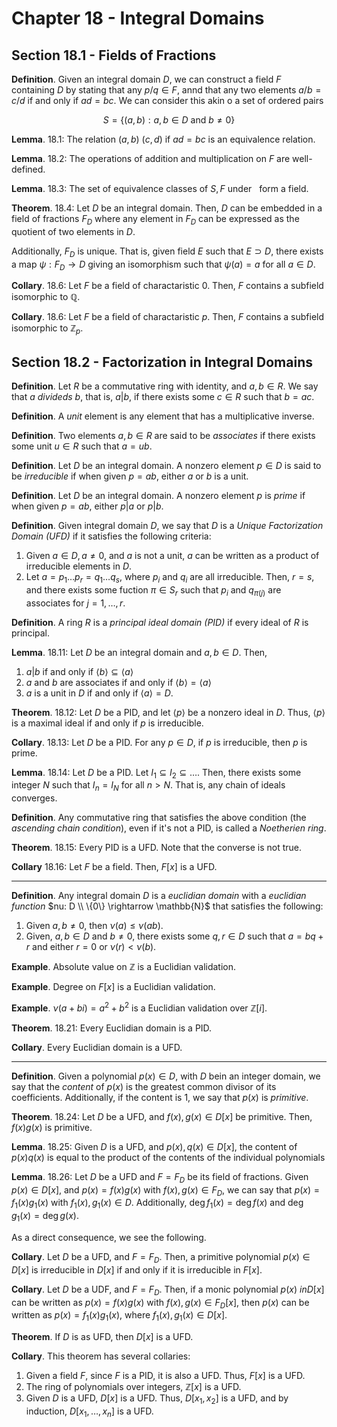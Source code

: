 # Chapter 18 - Integral Domains

## Section 18.1 - Fields of Fractions

**Definition**. Given an integral domain $D$, we can construct a field $F$ containing $D$ by stating that any $p/q \in F$, annd that any two elements $a/b = c/d$ if and only if $ad = bc$. We can consider this akin o a set of ordered pairs

$$
S = \{(a, b) : a, b \in D \text{ and } b \neq 0 \}
$$

**Lemma**. 18.1: The relation $(a, b) ~ (c, d) \text{ if } ad = bc$ is an equivalence relation.

**Lemma**. 18.2: The operations of addition and multiplication on $F$ are well-defined.

**Lemma**. 18.3: The set of equivalence classes of $S, F$ under $~$ form a field.

**Theorem**. 18.4: Let $D$ be an integral domain. Then, $D$ can be embedded in a field of fractions $F_D$ where any element in $F_D$ can be expressed as the quotient of two elements in $D$.

Additionally, $F_D$ is unique. That is, given field $E$ such that $E \supset D$, there exists a map $\psi: F_D \rightarrow D$ giving an isomorphism such that $\psi(a) = a$ for all $a \in D$.

**Collary**. 18.6: Let $F$ be a field of charactaristic $0$. Then, $F$ contains a subfield isomorphic to $\mathbb{Q}$.

**Collary**. 18.6: Let $F$ be a field of charactaristic $p$. Then, $F$ contains a subfield isomorphic to $\mathbb{Z}_p$.

## Section 18.2 - Factorization in Integral Domains

**Definition**. Let $R$ be a commutative ring with identity, and $a, b \in R$. We say that $a$ *divideds* $b$, that is, $a | b$, if there exists some $c \in R$ such that $b = ac$.

**Definition**. A *unit* element is any element that has a multiplicative inverse.

**Definition**. Two elements $a, b \in R$ are said to be *associates* if there exists some unit $u \in R$ such that $a = ub$.

**Definition**. Let $D$ be an integral domain. A nonzero element $p \in D$ is said to be *irreducible* if when given $p = ab$, either $a$ or $b$ is a unit.

**Definition**. Let $D$ be an integral domain. A nonzero element $p$ is *prime* if when given $p = ab$, either $p | a$ or $p | b$.

**Definition**. Given integral domain $D$, we say that $D$ is a *Unique Factorization Domain (UFD)* if it satisfies the following criteria:

1. Given $a \in D, a \neq 0$, and $a$ is not a unit, $a$ can be written as a product of irreducible elements in $D$.
2. Let $a = p_1 \ldots p_r = q_1 \ldots q_s$, where $p_i$ and $q_i$ are all irreducible. Then, $r = s$, and there exists some fuction $\pi \in S_r$ such that $p_i$ and $q_{\pi(j)}$ are associates for $j = 1, \ldots, r$.

**Definition**. A ring $R$ is a *principal ideal domain (PID)* if every ideal of $R$ is principal.

**Lemma**. 18.11: Let $D$ be an integral domain and $a, b \in D$. Then,

1. $a | b$ if and only if $\langle b \rangle \subseteq \langle a \rangle$
2. $a$ and $b$ are associates if and only if $\langle b \rangle = \langle a \rangle$
3. $a$ is a unit in $D$ if and only if $\langle a \rangle = D$.

**Theorem**. 18.12: Let $D$ be a PID, and let $\langle p \rangle$ be a nonzero ideal in $D$. Thus, $\langle p \rangle$ is a maximal ideal if and only if $p$ is irreducible.

**Collary**. 18.13: Let $D$ be a PID. For any $p \in D$, if $p$ is irreducible, then $p$ is prime.

**Lemma**. 18.14: Let $D$ be a PID. Let $I_1 \subseteq I_2 \subseteq \ldots$. Then, there exists some integer $N$ such that $I_n = I_N$ for all $n > N$. That is, any chain of ideals converges.

**Definition**. Any commutative ring that satisfies the above condition (the *ascending chain condition*), even if it's not a PID, is called a *Noetherien ring*.

**Theorem**. 18.15: Every PID is a UFD. Note that the converse is not true.

**Collary** 18.16: Let $F$ be a field. Then, $F[x]$ is a UFD.

---

**Definition**. Any integral domain $D$ is a *euclidian domain* with a *euclidian function* $nu: D \\ \{0\} \rightarrow \mathbb{N}$ that satisfies the following:

1. Given $a, b \neq 0$, then $\nu(a) \leq \nu(ab)$.
2. Given, $a, b \in D$ and $b \neq 0$, there exists some $q, r \in D$ such that $a = bq + r$ and either $r = 0$ or $\nu(r) < \nu(b)$.

**Example**. Absolute value on $\mathbb{Z}$ is a Euclidian validation.

**Example**. Degree on $F[x]$ is a Euclidian validation.

**Example**. $\nu(a + bi) = a^2 + b^2$ is a Euclidian validation over $\mathbb{Z}[i]$.

**Theorem**. 18.21: Every Euclidian domain is a PID.

**Collary**. Every Euclidian domain is a UFD.

---

**Definition**. Given a polynomial $p(x) \in D$, with $D$ bein an integer domain, we say that the *content* of $p(x)$ is the greatest common divisor of its coefficients. Additionally, if the content is $1$, we say that $p(x)$ is *primitive*.

**Theorem**. 18.24: Let $D$ be a UFD, and $f(x), g(x) \in D[x]$ be primitive. Then, $f(x)g(x)$ is primitive.

**Lemma**. 18.25: Given $D$ is a UFD, and $p(x), q(x) \in D[x]$, the content of $p(x)q(x)$ is equal to the product of the contents of the individual polynomials

**Lemma**. 18.26: Let $D$ be a UFD and $F = F_D$ be its field of fractions. Given $p(x) \in D[x]$, and $p(x) = f(x)g(x)$ with $f(x), g(x) \in F_D$, we can say that $p(x) = f_1(x)g_1(x)$ with $f_1(x), g_1(x) \in D$. Additionally, $\deg f_1(x) = \deg f(x)$ and $\deg g_1(x) = \deg g(x)$.

As a direct consequence, we see the following.

**Collary**. Let $D$ be a UFD, and $F = F_D$. Then, a primitive polynomial $p(x) \in D[x]$ is irreducible in $D[x]$ if and only if it is irreducible in $F[x]$.

**Collary**. Let $D$ be a UDF, and $F = F_D$. Then, if a monic polynomial $p(x) \ in D[x]$ can be written as $p(x) = f(x)g(x)$ with $f(x), g(x) \in F_D[x]$, then $p(x)$ can be written as $p(x) = f_1(x)g_1(x)$, where $f_1(x), g_1(x) \in D[x]$.

**Theorem**. If $D$ is as UFD, then $D[x]$ is a UFD.

**Collary**. This theorem has several collaries:

1. Given a field $F$, since $F$ is a PID, it is also a UFD. Thus, $F[x]$ is a UFD.
2. The ring of polynomials over integers, $\mathbb{Z}[x]$ is a UFD.
3. Given $D$ is a UFD, $D[x]$ is a UFD. Thus, $D[x_1, x_2]$ is a UFD, and by induction, $D[x_1, \ldots, x_n]$ is a UFD.
